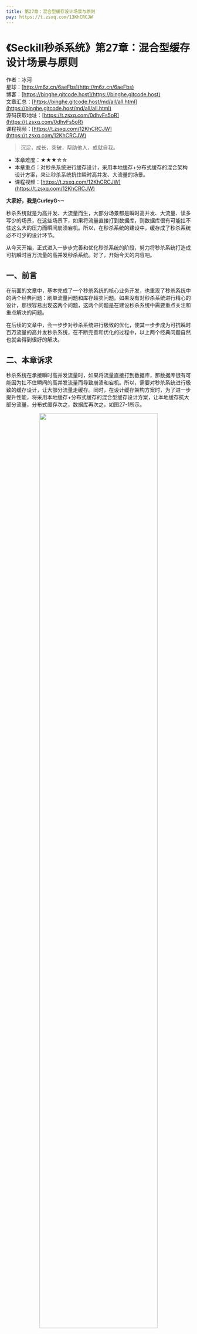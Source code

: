 ```yaml
---
title: 第27章：混合型缓存设计场景与原则
pay: https://t.zsxq.com/13KhCRCJW
---
```


# 《Seckill秒杀系统》第27章：混合型缓存设计场景与原则

作者：冰河
<br/>星球：[http://m6z.cn/6aeFbs](http://m6z.cn/6aeFbs)
<br/>博客：[https://binghe.gitcode.host](https://binghe.gitcode.host)
<br/>文章汇总：[https://binghe.gitcode.host/md/all/all.html](https://binghe.gitcode.host/md/all/all.html)
<br/>源码获取地址：[https://t.zsxq.com/0dhvFs5oR](https://t.zsxq.com/0dhvFs5oR)
<br/>课程视频：[https://t.zsxq.com/12KhCRCJW](https://t.zsxq.com/12KhCRCJW)

> 沉淀，成长，突破，帮助他人，成就自我。

* 本章难度：★★★☆☆
* 本章重点：对秒杀系统进行缓存设计，采用本地缓存+分布式缓存的混合架构设计方案，来让秒杀系统抗住瞬时高并发、大流量的场景。
* 课程视频：[https://t.zsxq.com/12KhCRCJW](https://t.zsxq.com/12KhCRCJW)

**大家好，我是CurleyG~~**

秒杀系统就是为高并发、大流量而生，大部分场景都是瞬时高并发、大流量、读多写少的场景，在这些场景下，如果将流量直接打到数据库，则数据库很有可能扛不住这么大的压力而瞬间崩溃宕机。所以，在秒杀系统的建设中，缓存成了秒杀系统必不可少的设计环节。

从今天开始，正式进入一步步完善和优化秒杀系统的阶段，努力将秒杀系统打造成可抗瞬时百万流量的高并发秒杀系统。好了，开始今天的内容吧。

## 一、前言

在前面的文章中，基本完成了一个秒杀系统的核心业务开发，也重现了秒杀系统中的两个经典问题：刷单流量问题和库存超卖问题。如果没有对秒杀系统进行精心的设计，那很容易出现这两个问题，这两个问题是在建设秒杀系统中需要重点关注和重点解决的问题。

在后续的文章中，会一步步对秒杀系统进行极致的优化，使其一步步成为可抗瞬时百万流量的高并发秒杀系统，在不断完善和优化的过程中，以上两个经典问题自然也就会得到很好的解决。

## 二、本章诉求

秒杀系统在承接瞬时高并发流量时，如果将流量直接打到数据库，那数据库很有可能因为扛不住瞬间的高并发流量而导致崩溃和宕机。所以，需要对秒杀系统进行极致的缓存设计，让大部分流量走缓存。同时，在设计缓存架构方案时，为了进一步提升性能，将采用本地缓存+分布式缓存的混合型缓存设计方案，让本地缓存抗大部分流量，分布式缓存次之，数据库再次之，如图27-1所示。


<div align="center">
    <img src="https://binghe.gitcode.host/images/project/seckill/scekill-2023-06-02-001.png?raw=true" width="80%">
    <br/>
</div>

并且针对秒杀系统这种瞬时并发量高的场景，在设计缓存时，需要注意的技巧：优先读取本地缓存数据，如果本地缓存失效，则读取分布式缓存数据，并且在同一时刻，只能有一个线程更新本地缓存，防止缓存击穿。没有获取到本地缓存更新机会的其他线程，需要立即返回而不是原地等待。如果分布式缓存失效时，在同一时刻，也只能有一个线程更新分布式缓存，防止缓存击穿。没有获取到分布式缓存更新机会的线程，也需要理解返回而不是原地等待。

本章，就对秒杀系统采用的本地缓存+分布式缓存的混合架构设计方案进行总体设计。

## 三、缓存使用场景

秒杀系统属于典型的读多写少的高并发系统，应对这种场景的一个有效措施就是使用缓存，不管是单机JVM缓存还是以Redis为例的分布式缓存，其读写性能都会比数据库高得多。所以，在秒杀系统中，为了应对高并发、大流量的业务场景，缓存自然也就成为建设秒杀系统过程中必不可少的环节。

### 3.1 秒杀系统接口分析

在我们实现的秒杀系统中，主要是对一些读数据的接口设计缓存策略，而在这些读数据的接口中，获取秒杀活动列表、获取秒杀活动详情、获取秒杀商品列表和获取秒杀商品详情的接口流量比其他接口高。尤其是获取秒杀商品列表和获取秒杀商品详情的接口QPS一般会高于获取秒杀活动列表和秒杀活动详情的接口，毕竟大部分用户在秒杀开始前就已经进入到秒杀详情页，当然这也不是绝对的，还是要看秒杀系统对于这些接口的设计。

## 查看完整文章

加入[冰河技术](http://m6z.cn/6aeFbs)知识星球，解锁完整技术文章与完整代码
